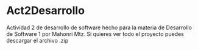 # Act2Desarrollo
Actividad 2 de desarrollo de software hecho para la materia de Desarrollo de Software 1 por Mahonri Mtz. 
Si quieres ver todo el proyecto puedes descargar el archivo .zip
